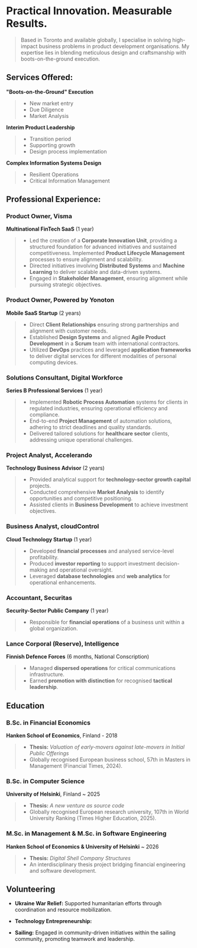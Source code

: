 # Practical Innovation. Measurable Results. 
> Based in Toronto and available globally, I specialise in solving high-impact business problems in product development organisations. My expertise lies in blending meticulous design and craftsmanship with boots-on-the-ground execution.

## Services Offered:
**"Boots-on-the-Ground" Execution**
> - New market entry
> - Due Diligence
> - Market Analysis

**Interim Product Leadership**
>  - Transition period
>  - Supporting growth
>  - Design process implementation

**Complex Information Systems Design**
>  - Resilient Operations
>  - Critical Information Management


## Professional Experience:


### Product Owner, Visma  
**Multinational FinTech SaaS** (1 year) 

>   - Led the creation of a **Corporate Innovation Unit**, providing a structured foundation for advanced initiatives and sustained competitiveness. Implemented **Product Lifecycle Management** processes to ensure alignment and scalability.
>   - Directed initiatives involving **Distributed Systems** and **Machine Learning** to deliver scalable and data-driven systems.
>   - Engaged in **Stakeholder Management**, ensuring alignment while pursuing strategic objectives.


### Product Owner, Powered by Yonoton
**Mobile SaaS Startup** (2 years)  

>   - Direct **Client Relationships** ensuring strong partnerships and alignment with customer needs.
>   - Established **Design Systems** and aligned **Agile Product Development** in a **Scrum** team with international contractors.
>   - Utilized **DevOps** practices and leveraged **application frameworks** to deliver digital services for different modalities of personal computing devices.



### Solutions Consultant, Digital Workforce  
**Series B Professional Services** (1 year)

>   - Implemented **Robotic Process Automation** systems for clients in regulated industries, ensuring operational efficiency and compliance.
>   - End-to-end **Project Management** of automation solutions, adhering to strict deadlines and quality standards.  
>   - Delivered tailored solutions for **healthcare sector** clients, addressing unique operational challenges.



### Project Analyst, Accelerando  
**Technology Business Advisor**  (2 years)

>   - Provided analytical support for **technology-sector growth capital** projects.
>   - Conducted comprehensive **Market Analysis** to identify opportunities and competitive positioning.  
>   - Assisted clients in **Business Development** to achieve investment objectives.  



### Business Analyst, cloudControl  
**Cloud Technology Startup**  (1 year)

>   - Developed **financial processes** and analysed service-level profitability.  
>   - Produced **investor reporting** to support investment decision-making and operational oversight.  
>   - Leveraged **database technologies** and **web analytics** for operational enhancements.  



### Accountant, Securitas  
**Security-Sector Public Company** (1 year)

>   - Responsible for **financial operations** of a business unit within a global organization.  




### Lance Corporal (Reserve), Intelligence  
**Finnish Defence Forces** (6 months, National Conscription) 

>   - Managed **dispersed operations** for critical communications infrastructure.
>   - Earned **promotion with distinction** for recognised **tactical leadership**.



## Education


### B.Sc. in Financial Economics
**Hanken School of Economics**, Finland - 2018
>   - **Thesis:** *Valuation of early-movers against late-movers in Initial Public Offerings*
>   - Globally recognised European business school, 57th in Masters in Management (Financial Times, 2024).


### B.Sc. in Computer Science
**University of Helsinki**, Finland ~ 2025
>  - **Thesis:**  *A new venture as source code*
>  - Globally recognised European research university, 107th in World University Ranking (Times Higher Education, 2025).   
 

### M.Sc. in Management & M.Sc. in Software Engineering  
**Hanken School of Economics & University of Helsinki** ~ 2026
> - **Thesis:** *Digital Shell Company Structures*
> - An interdisciplinary thesis project bridging financial engineering and software development.


## Volunteering  

- **Ukraine War Relief:** Supported humanitarian efforts through coordination and resource mobilization.
 
- **Technology Entrepreneurship:** 

- **Sailing:** Engaged in community-driven initiatives within the sailing community, promoting teamwork and leadership.  
